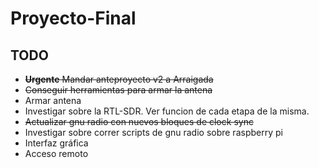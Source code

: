 # Proyecto-Final

## TODO

- ~~**Urgente** Mandar anteproyecto v2 a Arraigada~~
- ~~Conseguir herramientas para armar la antena~~
- Armar antena
- Investigar sobre la RTL-SDR. Ver funcion de cada etapa de la misma.
- ~~Actualizar gnu radio con nuevos bloques de clock sync~~
- Investigar sobre correr scripts de gnu radio sobre raspberry pi
- Interfaz gráfica
- Acceso remoto
